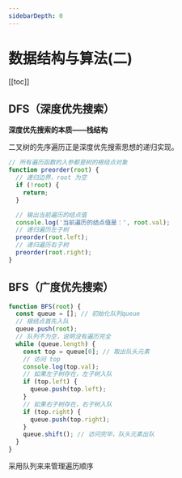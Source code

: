 ```yaml
---
sidebarDepth: 0
---
```


# 数据结构与算法(二)

[[toc]]

## DFS（深度优先搜索）

**深度优先搜索的本质——栈结构**

二叉树的先序遍历正是深度优先搜索思想的递归实现。

```js
// 所有遍历函数的入参都是树的根结点对象
function preorder(root) {
  // 递归边界，root 为空
  if (!root) {
    return;
  }

  // 输出当前遍历的结点值
  console.log('当前遍历的结点值是：', root.val);
  // 递归遍历左子树
  preorder(root.left);
  // 递归遍历右子树
  preorder(root.right);
}
```

## BFS（广度优先搜索）

```js
function BFS(root) {
  const queue = []; // 初始化队列queue
  // 根结点首先入队
  queue.push(root);
  // 队列不为空，说明没有遍历完全
  while (queue.length) {
    const top = queue[0]; // 取出队头元素
    // 访问 top
    console.log(top.val);
    // 如果左子树存在，左子树入队
    if (top.left) {
      queue.push(top.left);
    }
    // 如果右子树存在，右子树入队
    if (top.right) {
      queue.push(top.right);
    }
    queue.shift(); // 访问完毕，队头元素出队
  }
}
```

采用队列来来管理遍历顺序
